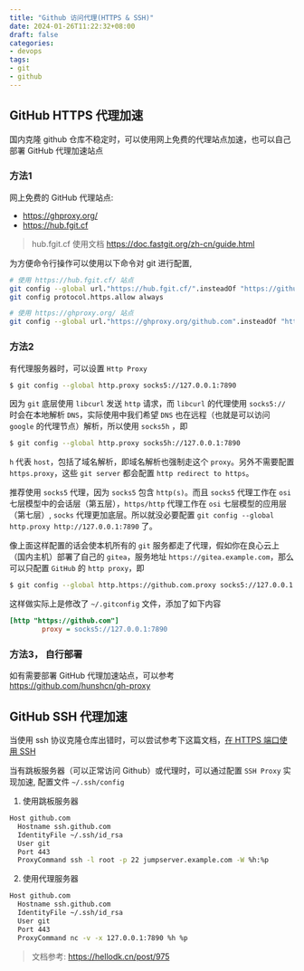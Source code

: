 ```yaml
---
title: "Github 访问代理(HTTPS & SSH)"
date: 2024-01-26T11:22:32+08:00
draft: false
categories: 
- devops
tags:
- git
- github
---
```


## GitHub HTTPS 代理加速

国内克隆 github 仓库不稳定时，可以使用网上免费的代理站点加速，也可以自己部署 GitHub 代理加速站点

### 方法1

网上免费的 GitHub 代理站点: 
- https://ghproxy.org/
- https://hub.fgit.cf 

> hub.fgit.cf 使用文档 https://doc.fastgit.org/zh-cn/guide.html

为方便命令行操作可以使用以下命令对 git 进行配置, 

```bash
# 使用 https://hub.fgit.cf/ 站点
git config --global url."https://hub.fgit.cf/".insteadOf "https://github.com/"
git config protocol.https.allow always

# 使用 https://ghproxy.org/ 站点
git config --global url."https://ghproxy.org/github.com".insteadOf "https://github.com"
```

### 方法2

有代理服务器时，可以设置 `Http Proxy`

```bash
$ git config --global http.proxy socks5://127.0.0.1:7890
```

因为 `git` 底层使用 `libcurl` 发送 `http` 请求，而 `libcurl` 的代理使用 `socks5://` 时会在本地解析 `DNS`，实际使用中我们希望 `DNS` 也在远程（也就是可以访问 `google` 的代理节点）解析，所以使用 `socks5h` ，即

```bash
$ git config --global http.proxy socks5h://127.0.0.1:7890
```

`h` 代表 `host`，包括了域名解析，即域名解析也强制走这个 `proxy`。另外不需要配置 `https.proxy`，这些 `git server` 都会配置 `http redirect to https`。

推荐使用 `socks5` 代理，因为 `socks5` 包含 `http(s)`。而且 `socks5` 代理工作在 `osi` 七层模型中的会话层（第五层），`https/http` 代理工作在 `osi` 七层模型的应用层（第七层）, `socks` 代理更加底层。所以就没必要配置 `git config --global http.proxy http://127.0.0.1:7890` 了。


像上面这样配置的话会使本机所有的 `git` 服务都走了代理，假如你在良心云上（国内主机）部署了自己的 `gitea`，服务地址 `https://gitea.example.com`，那么可以只配置 `GitHub` 的 `http proxy`，即

```bash
$ git config --global http.https://github.com.proxy socks5://127.0.0.1:7890
```

这样做实际上是修改了 `~/.gitconfig` 文件，添加了如下内容

```ini
[http "https://github.com"]
        proxy = socks5://127.0.0.1:7890
```

### 方法3， 自行部署

如有需要部署 GitHub 代理加速站点，可以参考 https://github.com/hunshcn/gh-proxy 

## GitHub SSH 代理加速

当使用 ssh 协议克隆仓库出错时，可以尝试参考下这篇文档，[在 HTTPS 端口使用 SSH](https://docs.github.com/zh/authentication/troubleshooting-ssh/using-ssh-over-the-https-port)

当有跳板服务器（可以正常访问 Github）或代理时，可以通过配置 `SSH Proxy` 实现加速, 配置文件 `~/.ssh/config`

1. 使用跳板服务器

```bash
Host github.com
  Hostname ssh.github.com
  IdentityFile ~/.ssh/id_rsa
  User git
  Port 443
  ProxyCommand ssh -l root -p 22 jumpserver.example.com -W %h:%p
```

2. 使用代理服务器

```bash
Host github.com
  Hostname ssh.github.com
  IdentityFile ~/.ssh/id_rsa
  User git
  Port 443
  ProxyCommand nc -v -x 127.0.0.1:7890 %h %p
```

> 文档参考: https://hellodk.cn/post/975
